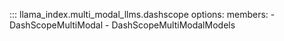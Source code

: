 ::: llama_index.multi_modal_llms.dashscope
options:
members: - DashScopeMultiModal - DashScopeMultiModalModels
